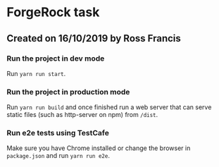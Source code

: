# ForgeRock task

## Created on 16/10/2019 by Ross Francis

### Run the project in dev mode

Run `yarn run start`.

### Run the project in production mode

Run `yarn run build` and once finished run a web server that can serve static files (such as http-server on npm) from `/dist`.

### Run e2e tests using TestCafe

Make sure you have Chrome installed or change the browser in `package.json` and run `yarn run e2e`.
